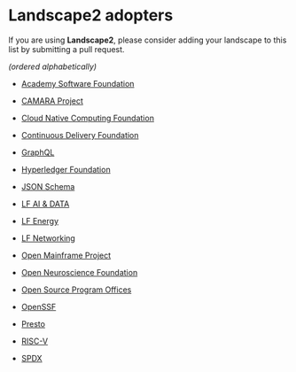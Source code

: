 # Landscape2 adopters

If you are using **Landscape2**, please consider adding your landscape to this list by submitting a pull request.

*(ordered alphabetically)*

- [Academy Software Foundation](https://aswf.landscape2.io)
- [CAMARA Project](https://camara.landscape2.io)
- [Cloud Native Computing Foundation](https://landscape.cncf.io)
- [Continuous Delivery Foundation](https://cdf.landscape2.io)
- [GraphQL](https://graphql.landscape2.io)
- [Hyperledger Foundation](https://dlt.landscape2.io)
- [JSON Schema](https://landscape.json-schema.org)

- [LF AI & DATA](https://lfai.landscape2.io)
- [LF Energy](https://lfenergy.landscape2.io)
- [LF Networking](https://lfnetworking.landscape2.io)
- [Open Mainframe Project](https://omp.landscape2.io)
- [Open Neuroscience Foundation](https://neuroscience-landscape.com)
- [Open Source Program Offices](https://landscape.todogroup.org)
- [OpenSSF](https://openssf.landscape2.io)
- [Presto](https://presto.landscape2.io)
- [RISC-V](https://riscv.landscape2.io)
- [SPDX](https://spdx.landscape2.io)
